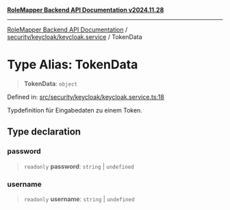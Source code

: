 [**RoleMapper Backend API Documentation v2024.11.28**](../../../../README.md)

***

[RoleMapper Backend API Documentation](../../../../modules.md) / [security/keycloak/keycloak.service](../README.md) / TokenData

# Type Alias: TokenData

> **TokenData**: `object`

Defined in: [src/security/keycloak/keycloak.service.ts:18](https://github.com/FlowCraft-AG/RoleMapper/blob/64577d705cc4c579b4cd41d48895a5fa1f3b9249/backend/src/security/keycloak/keycloak.service.ts#L18)

Typdefinition für Eingabedaten zu einem Token.

## Type declaration

### password

> `readonly` **password**: `string` \| `undefined`

### username

> `readonly` **username**: `string` \| `undefined`

